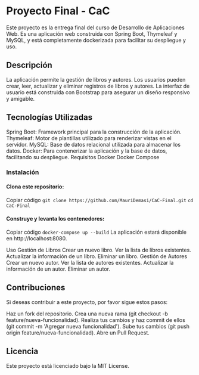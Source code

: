 # Proyecto Final - CaC
Este proyecto es la entrega final del curso de Desarrollo de Aplicaciones Web. Es una aplicación web construida con Spring Boot, Thymeleaf y MySQL, y está completamente dockerizada para facilitar su despliegue y uso.

## Descripción
La aplicación permite la gestión de libros y autores. Los usuarios pueden crear, leer, actualizar y eliminar registros de libros y autores. La interfaz de usuario está construida con Bootstrap para asegurar un diseño responsivo y amigable.

## Tecnologías Utilizadas
Spring Boot: Framework principal para la construcción de la aplicación.
Thymeleaf: Motor de plantillas utilizado para renderizar vistas en el servidor.
MySQL: Base de datos relacional utilizada para almacenar los datos.
Docker: Para contenerizar la aplicación y la base de datos, facilitando su despliegue.
Requisitos
Docker
Docker Compose

### Instalación
#### Clona este repositorio:

Copiar código
`git clone https://github.com/MauriDemasi/CaC-Final.git`
`cd CaC-Final`
#### Construye y levanta los contenedores:
Copiar código
`docker-compose up --build`
La aplicación estará disponible en http://localhost:8080.

Uso
Gestión de Libros
Crear un nuevo libro.
Ver la lista de libros existentes.
Actualizar la información de un libro.
Eliminar un libro.
Gestión de Autores
Crear un nuevo autor.
Ver la lista de autores existentes.
Actualizar la información de un autor.
Eliminar un autor.


## Contribuciones
Si deseas contribuir a este proyecto, por favor sigue estos pasos:

Haz un fork del repositorio.
Crea una nueva rama (git checkout -b feature/nueva-funcionalidad).
Realiza tus cambios y haz commit de ellos (git commit -m 'Agregar nueva funcionalidad').
Sube tus cambios (git push origin feature/nueva-funcionalidad).
Abre un Pull Request.

## Licencia
Este proyecto está licenciado bajo la MIT License.

